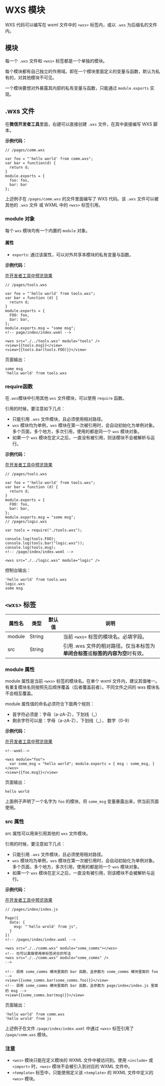 # WXS 模块

WXS 代码可以编写在 wxml 文件中的 `<wxs>` 标签内，或以 `.wxs` 为后缀名的文件内。

## 模块

每一个 `.wxs` 文件和 `<wxs>` 标签都是一个单独的模块。

每个模块都有自己独立的作用域。即在一个模块里面定义的变量与函数，默认为私有的，对其他模块不可见。

一个模块要想对外暴露其内部的私有变量与函数，只能通过 `module.exports` 实现。

## .wxs 文件

在**微信开发者工具**里面，右键可以直接创建 `.wxs` 文件，在其中直接编写 WXS 脚本。

**示例代码：**

```
// /pages/comm.wxs

var foo = "'hello world' from comm.wxs";
var bar = function(d) {
  return d;
}
module.exports = {
  foo: foo,
  bar: bar
};
```

上述例子在 `/pages/comm.wxs` 的文件里面编写了 WXS 代码。该 `.wxs` 文件可以被其他的 `.wxs` 文件 或 WXML 中的 `<wxs>` 标签引用。

### module 对象

每个 `wxs` 模块均有一个内置的 `module` 对象。

#### 属性

- `exports`: 通过该属性，可以对外共享本模块的私有变量与函数。

**示例代码：**

[在开发者工具中预览效果](https://developers.weixin.qq.com/s/KYgu1Km36pZP)

```
// /pages/tools.wxs

var foo = "'hello world' from tools.wxs";
var bar = function (d) {
  return d;
}
module.exports = {
  FOO: foo,
  bar: bar,
};
module.exports.msg = "some msg";
<!-- page/index/index.wxml -->

<wxs src="./../tools.wxs" module="tools" />
<view>{{tools.msg}}</view>
<view>{{tools.bar(tools.FOO)}}</view>
```

页面输出：

```
some msg
'hello world' from tools.wxs
```

### require函数

在`.wxs`模块中引用其他 `wxs` 文件模块，可以使用 `require` 函数。

引用的时候，要注意如下几点：

- 只能引用 `.wxs` 文件模块，且必须使用相对路径。
- `wxs` 模块均为单例，`wxs` 模块在第一次被引用时，会自动初始化为单例对象。多个页面，多个地方，多次引用，使用的都是同一个 `wxs` 模块对象。
- 如果一个 `wxs` 模块在定义之后，一直没有被引用，则该模块不会被解析与运行。

**示例代码：**

[在开发者工具中预览效果](https://developers.weixin.qq.com/s/E4g94Kme6rZ6)

```
// /pages/tools.wxs

var foo = "'hello world' from tools.wxs";
var bar = function (d) {
  return d;
}
module.exports = {
  FOO: foo,
  bar: bar,
};
module.exports.msg = "some msg";
// /pages/logic.wxs

var tools = require("./tools.wxs");

console.log(tools.FOO);
console.log(tools.bar("logic.wxs"));
console.log(tools.msg);
<!-- /page/index/index.wxml -->

<wxs src="./../logic.wxs" module="logic" />
```

控制台输出：

```
'hello world' from tools.wxs
logic.wxs
some msg
```

## `<wxs>` 标签

| 属性名 | 类型   | 默认值 | 说明                                                         |
| ------ | ------ | ------ | ------------------------------------------------------------ |
| module | String |        | 当前 `<wxs>` 标签的模块名。必填字段。                        |
| src    | String |        | 引用 .wxs 文件的相对路径。仅当本标签为**单闭合标签**或**标签的内容为空**时有效。 |

### module 属性

module 属性是当前 `<wxs>` 标签的模块名。在单个 wxml 文件内，建议其值唯一。有重复模块名则按照先后顺序覆盖（后者覆盖前者）。不同文件之间的 wxs 模块名不会相互覆盖。

module 属性值的命名必须符合下面两个规则：

- 首字符必须是：字母（a-zA-Z），下划线（_）
- 剩余字符可以是：字母（a-zA-Z），下划线（_）， 数字（0-9）

**示例代码：**

[在开发者工具中预览效果](https://developers.weixin.qq.com/s/IzgmKKmn6tZ6)

```
<!--wxml-->

<wxs module="foo">
  var some_msg = "hello world"; module.exports = { msg : some_msg, }
</wxs>
<view>{{foo.msg}}</view>
```

页面输出：

```
hello world
```

上面例子声明了一个名字为 `foo` 的模块，将 `some_msg` 变量暴露出来，供当前页面使用。

### src 属性

src 属性可以用来引用其他的 `wxs` 文件模块。

引用的时候，要注意如下几点：

- 只能引用 `.wxs` 文件模块，且必须使用相对路径。
- `wxs` 模块均为单例，`wxs` 模块在第一次被引用时，会自动初始化为单例对象。多个页面，多个地方，多次引用，使用的都是同一个 `wxs` 模块对象。
- 如果一个 `wxs` 模块在定义之后，一直没有被引用，则该模块不会被解析与运行。

**示例代码：**

[在开发者工具中预览效果](https://developers.weixin.qq.com/s/C7gYFKmh6vZI)

```
// /pages/index/index.js

Page({
  data: {
    msg: "'hello wrold' from js",
  }
})
<!-- /pages/index/index.wxml -->

<wxs src="./../comm.wxs" module="some_comms"></wxs>
<!-- 也可以直接使用单标签闭合的写法
<wxs src="./../comm.wxs" module="some_comms" />
-->

<!-- 调用 some_comms 模块里面的 bar 函数，且参数为 some_comms 模块里面的 foo -->
<view>{{some_comms.bar(some_comms.foo)}}</view>
<!-- 调用 some_comms 模块里面的 bar 函数，且参数为 page/index/index.js 里面的 msg -->
<view>{{some_comms.bar(msg)}}</view>
```

页面输出：

```
'hello world' from comm.wxs
'hello wrold' from js
```

上述例子在文件 `/page/index/index.wxml` 中通过 `<wxs>` 标签引用了 `/page/comm.wxs` 模块。

### 注意

- `<wxs>` 模块只能在定义模块的 WXML 文件中被访问到。使用 `<include>` 或 `<import>` 时，`<wxs>` 模块不会被引入到对应的 WXML 文件中。
- `<template>` 标签中，只能使用定义该 `<template>` 的 WXML 文件中定义的 `<wxs>` 模块。 